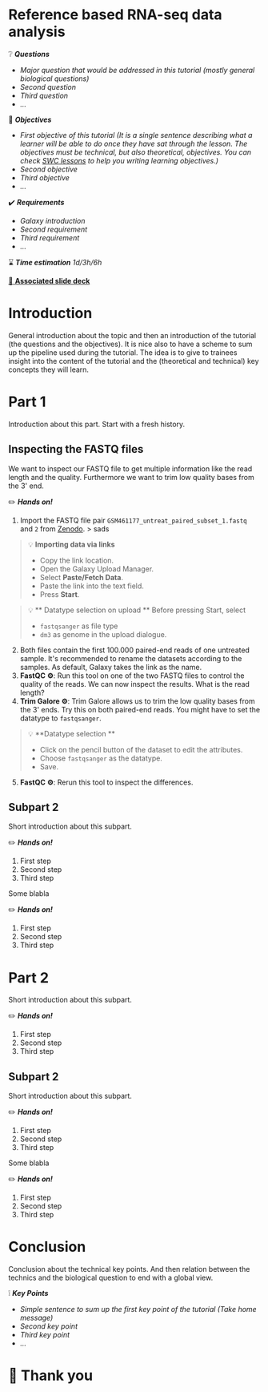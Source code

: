 Reference based RNA-seq data analysis
=====================================

:grey_question: ***Questions***

- *Major question that would be addressed in this tutorial (mostly general biological questions)*
- *Second question*
- *Third question*
- *...*

:dart: ***Objectives***

- *First objective of this tutorial (It is a single sentence describing what a learner will be able to do once they have sat through the lesson. The objectives must be technical, but also theoretical, objectives. You can check [SWC lessons](http://swcarpentry.github.io/instructor-training/19-lessons/) to help you writing learning objectives.)*
- *Second objective*
- *Third objective*
- *...*

:heavy_check_mark: ***Requirements***

- *Galaxy introduction*
- *Second requirement*
- *Third requirement*
- *...*

:hourglass: ***Time estimation*** *1d/3h/6h*

[:book: **Associated slide deck**](http://bgruening.github.io/training-material/RNA-Seq/slides/ref_based.html)

# Introduction

General introduction about the topic and then an introduction of the tutorial (the questions and the objectives). It is nice also to have a scheme to sum up the pipeline used during the tutorial. The idea is to give to trainees insight into the content of the tutorial and the (theoretical and technical) key concepts they will learn.

# Part 1

Introduction about this part. Start with a fresh history.

## Inspecting the FASTQ files

We want to inspect our FASTQ file to get multiple information like the read length and the quality. Furthermore we want to trim low quality bases from the 3' end.

:pencil2: ***Hands on!***

1. Import the FASTQ file pair `GSM461177_untreat_paired_subset_1.fastq` and `2` from [Zenodo](http://dx.doi.org/10.5281/zenodo.61771). > sads

  > :bulb: **Importing data via links**
  > * Copy the link location.
  > * Open the Galaxy Upload Manager.
  > * Select **Paste/Fetch Data**.
  > * Paste the link into the text field.
  > * Press **Start**.


  > :bulb: ** Datatype selection on upload **
  > Before pressing Start, select
  > * `fastqsanger` as file type
  > * `dm3` as genome
  > in the upload dialogue.
  
2. Both files contain the first 100.000 paired-end reads of one untreated sample. It's recommended to rename the datasets according to the samples. As default, Galaxy takes the link as the name.
3. **FastQC ⚙**: Run this tool on one of the two FASTQ files to control the quality of the reads. We can now inspect the results. What is the read length? 
4. **Trim Galore ⚙**: Trim Galore allows us to trim the low quality bases from the 3' ends. Try this on both paired-end reads. You might have to set the datatype to `fastqsanger`.

  > :bulb: **Datatype selection **
  > * Click on the pencil button of the dataset to edit the attributes.
  > * Choose `fastqsanger` as the datatype.
  > * Save.

5. **FastQC ⚙**: Rerun this tool to inspect the differences. 

## Subpart 2

Short introduction about this subpart.

:pencil2: ***Hands on!***

1. First step
2. Second step
3. Third step

Some blabla

:pencil2: ***Hands on!***

1. First step
2. Second step
3. Third step

# Part 2

Short introduction about this subpart.

:pencil2: ***Hands on!***

1. First step
2. Second step
3. Third step

## Subpart 2

Short introduction about this subpart.

:pencil2: ***Hands on!***

1. First step
2. Second step
3. Third step

Some blabla

:pencil2: ***Hands on!***

1. First step
2. Second step
3. Third step

# Conclusion

Conclusion about the technical key points. And then relation between the technics and the biological question to end with a global view.

:grey_exclamation: ***Key Points***

- *Simple sentence to sum up the first key point of the tutorial (Take home message)*
- *Second key point*
- *Third key point*
- *...*

# :clap: Thank you
